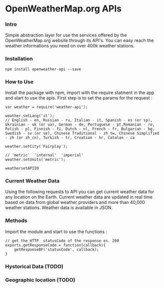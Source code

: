 OpenWeatherMap.org APIs 
=======================


### Intro 
Simple abstraction layer for use the services offered by the OpenWeatherMap.org website through its API's. You 
can easy reach the weather informations you need on over 400k weather stations. 

### Installation 

	npm install openweather-api --save


### How to Use 

Install the package with npm, import with the require statment in the app and start to use the apis. First 
step is to set the params for the request : 

	var weather = require('weather-api');

	weather.setLang('it'); 
	// English - en, Russian - ru, Italian - it, Spanish - es (or sp), Ukrainian - uk (or ua), German - de, Portuguese - pt,Romanian - ro, Polish - pl, Finnish - fi, Dutch - nl, French - fr, Bulgarian - bg, Swedish - sv (or se), Chinese Traditional - zh_tw, Chinese Simplified - zh (or zh_cn), Turkish - tr, Croatian - hr, Catalan - ca

	weather.setCity('Fairplay');

	// 'metric'  'internal'  'imperial'
 	weather.setUnits('metric'); 

 	weathersetAPIID




### Current Weather Data
Using the following requests to API you can get current weather data for any location on the Earth. Current weather data are updated in real time based on data from global weather providers and more than 40,000 weather stations. Weather data is available in JSON.

### Methods 
Import the module and start to use the functions : 

	// get the HTTP  statusCode of the response es. 200 
	exports.getResponseCode = function(callback){
		getResponseBF('statusCode', callback);
	}



### Hystorical Data  (TODO)

	
### Geographic location (TODO)